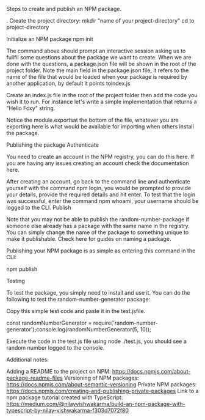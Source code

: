 Steps to create and publish an NPM package.

. Create the project directory:
  mkdir "name of your project-directory"
  cd to project-directory
  
  Initialize an NPM package
  npm init
  
  The command above should prompt an interactive session asking us to fullfil some questions about the package we want to create.
  When we are done with the questions, a package.json file will be shown in the root of the project folder.
  Note the main field in the package.json file, it refers to the name of the file that would be loaded when your package is required by another application, by default it points toindex.js
  
  Create an index.js file in the root of the project folder then add the code you wish it to run. For instance let's write a simple implementation that returns a "Hello Foxy" string.
  
  Notice the module.exportsat the bottom of the file, whatever you are exporting here is what would be available for importing when others install the package.
  
  Publishing the package
Authenticate

You need to create an account in the NPM registry, you can do this here. If you are having any issues creating an account check the documentation here.

After creating an account, go back to the command line and authenticate yourself with the command npm login, you would be prompted to provide your details, provide the required details and hit enter.
To test that the login was successful, enter the command npm whoami, your username should be logged to the CLI.
Publish

Note that you may not be able to publish the random-number-package if someone else already has a package with the same name in the registry. You can simply change the name of the package to something unique to make it publishable. Check here for guides on naming a package.

Publishing your NPM package is as simple as entering this command in the CLI:

npm publish

Testing

To test the package, you simply need to install and use it. You can do the following to test the random-number-generator package:


Copy this simple test code and paste it in the test.jsfile.

const randomNumberGenerator = require('random-number-generator');console.log(randomNumberGenerator(5, 10));

Execute the code in the test.js file using node ./test.js, you should see a random number logged to the console.

Additional notes:

Adding a README to the project on NPM: https://docs.npmjs.com/about-package-readme-files
Versioning of NPM packages: https://docs.npmjs.com/about-semantic-versioning
Private NPM packages: https://docs.npmjs.com/creating-and-publishing-private-packages
Link to a npm package tutorial created with TypeScript: https://medium.com/@nilayvishwakarma/build-an-npm-package-with-typescript-by-nilay-vishwakarma-f303d7072f80


